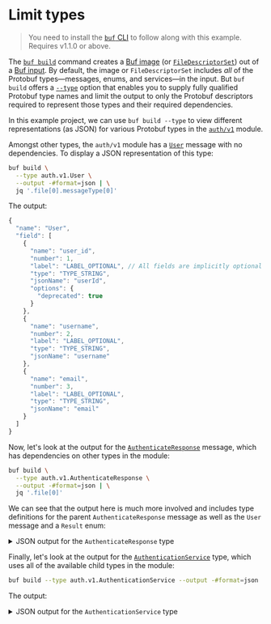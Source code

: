 # Limit types

> You need to install the [`buf` CLI][install] to follow along with this example. Requires v1.1.0 or
> above.

The [`buf build`][build] command creates a [Buf image][image] (or
[`FileDescriptorSet`][filedescriptorset]) out of a [Buf input][input]. By default, the image or
`FileDescriptorSet` includes _all_ of the Protobuf types—messages, enums, and services—in the input.
But `buf build` offers a [`--type`][type] option that enables you to supply fully qualified Protobuf
type names and limit the output to only the Protobuf descriptors required to represent those types
and their required dependencies.

In this example project, we can use `buf build --type` to view different representations (as JSON)
for various Protobuf types in the [`auth/v1`](./auth/v1) module.

Amongst other types, the `auth/v1` module has a [`User`](./auth/v1#L5-9) message with no
dependencies. To display a JSON representation of this type:

```sh
buf build \
  --type auth.v1.User \
  --output -#format=json | \
  jq '.file[0].messageType[0]'
```

The output:

```javascript
{
  "name": "User",
  "field": [
    {
      "name": "user_id",
      "number": 1,
      "label": "LABEL_OPTIONAL", // All fields are implicitly optional in proto3
      "type": "TYPE_STRING",
      "jsonName": "userId",
      "options": {
        "deprecated": true
      }
    },
    {
      "name": "username",
      "number": 2,
      "label": "LABEL_OPTIONAL",
      "type": "TYPE_STRING",
      "jsonName": "username"
    },
    {
      "name": "email",
      "number": 3,
      "label": "LABEL_OPTIONAL",
      "type": "TYPE_STRING",
      "jsonName": "email"
    }
  ]
}
```

Now, let's look at the output for the [`AuthenticateResponse`](./auth/v1#L18-30) message, which
has dependencies on other types in the module:

```sh
buf build \
  --type auth.v1.AuthenticateResponse \
  --output -#format=json | \
  jq '.file[0]'
```

We can see that the output here is much more involved and includes type definitions for the parent
`AuthenticateResponse` message as well as the `User` message and a `Result` enum:

<details>
 <summary>JSON output for the <code>AuthenticateResponse</code> type</summary>

```json
{
  "name": "auth/v1/auth.proto",
  "package": "auth.v1",
  "messageType": [
    {
      "name": "User",
      "field": [
        {
          "name": "user_id",
          "number": 1,
          "label": "LABEL_OPTIONAL",
          "type": "TYPE_STRING",
          "jsonName": "userId",
          "options": {
            "deprecated": true
          }
        },
        {
          "name": "username",
          "number": 2,
          "label": "LABEL_OPTIONAL",
          "type": "TYPE_STRING",
          "jsonName": "username"
        },
        {
          "name": "email",
          "number": 3,
          "label": "LABEL_OPTIONAL",
          "type": "TYPE_STRING",
          "jsonName": "email"
        }
      ]
    },
    {
      "name": "AuthenticateResponse",
      "field": [
        {
          "name": "result",
          "number": 1,
          "label": "LABEL_OPTIONAL",
          "type": "TYPE_ENUM",
          "typeName": ".auth.v1.AuthenticateResponse.Result",
          "jsonName": "result"
        },
        {
          "name": "user",
          "number": 2,
          "label": "LABEL_OPTIONAL",
          "type": "TYPE_MESSAGE",
          "typeName": ".auth.v1.User",
          "jsonName": "user"
        }
      ],
      "enumType": [
        {
          "name": "Result",
          "value": [
            {
              "name": "RESULT_UNSPECIFIED",
              "number": 0
            },
            {
              "name": "RESULT_AUTHENTICATION_SUCCESS",
              "number": 1
            },
            {
              "name": "RESULT_USER_NOT_FOUND",
              "number": 2
            },
            {
              "name": "RESULT_MALFORMED_REQUEST",
              "number": 3
            },
            {
              "name": "RESULT_AUTHENTICATION_FAILED",
              "number": 4
            },
            {
              "name": "RESULT_INCORRECT_PASSWORD",
              "number": 5,
              "options": {
                "deprecated": true
              }
            }
          ]
        }
      ]
    }
  ],
  "syntax": "proto3",
  "bufExtension": {
    "isImport": false,
    "isSyntaxUnspecified": false
  }
}
```
</details>

Finally, let's look at the output for the [`AuthenticationService`](./auth/v1#L32-34) type, which
uses all of the available child types in the module:

```sh
buf build --type auth.v1.AuthenticationService --output -#format=json | jq '.file[0]'
```

The output:

<details>
 <summary>JSON output for the <code>AuthenticationService</code> type</summary>

```json
{
  "name": "auth/v1/auth.proto",
  "package": "auth.v1",
  "messageType": [
    {
      "name": "User",
      "field": [
        {
          "name": "user_id",
          "number": 1,
          "label": "LABEL_OPTIONAL",
          "type": "TYPE_STRING",
          "jsonName": "userId",
          "options": {
            "deprecated": true
          }
        },
        {
          "name": "username",
          "number": 2,
          "label": "LABEL_OPTIONAL",
          "type": "TYPE_STRING",
          "jsonName": "username"
        },
        {
          "name": "email",
          "number": 3,
          "label": "LABEL_OPTIONAL",
          "type": "TYPE_STRING",
          "jsonName": "email"
        }
      ]
    },
    {
      "name": "AuthenticateRequest",
      "field": [
        {
          "name": "user_id",
          "number": 1,
          "label": "LABEL_OPTIONAL",
          "type": "TYPE_STRING",
          "jsonName": "userId",
          "options": {
            "deprecated": true
          }
        },
        {
          "name": "username",
          "number": 2,
          "label": "LABEL_OPTIONAL",
          "type": "TYPE_STRING",
          "jsonName": "username"
        },
        {
          "name": "email",
          "number": 3,
          "label": "LABEL_OPTIONAL",
          "type": "TYPE_STRING",
          "jsonName": "email"
        },
        {
          "name": "password",
          "number": 4,
          "label": "LABEL_OPTIONAL",
          "type": "TYPE_STRING",
          "jsonName": "password"
        }
      ]
    },
    {
      "name": "AuthenticateResponse",
      "field": [
        {
          "name": "result",
          "number": 1,
          "label": "LABEL_OPTIONAL",
          "type": "TYPE_ENUM",
          "typeName": ".auth.v1.AuthenticateResponse.Result",
          "jsonName": "result"
        },
        {
          "name": "user",
          "number": 2,
          "label": "LABEL_OPTIONAL",
          "type": "TYPE_MESSAGE",
          "typeName": ".auth.v1.User",
          "jsonName": "user"
        }
      ],
      "enumType": [
        {
          "name": "Result",
          "value": [
            {
              "name": "RESULT_UNSPECIFIED",
              "number": 0
            },
            {
              "name": "RESULT_AUTHENTICATION_SUCCESS",
              "number": 1
            },
            {
              "name": "RESULT_USER_NOT_FOUND",
              "number": 2
            },
            {
              "name": "RESULT_MALFORMED_REQUEST",
              "number": 3
            },
            {
              "name": "RESULT_AUTHENTICATION_FAILED",
              "number": 4
            },
            {
              "name": "RESULT_INCORRECT_PASSWORD",
              "number": 5,
              "options": {
                "deprecated": true
              }
            }
          ]
        }
      ]
    }
  ],
  "service": [
    {
      "name": "AuthenticationService",
      "method": [
        {
          "name": "Authenticate",
          "inputType": ".auth.v1.AuthenticateRequest",
          "outputType": ".auth.v1.AuthenticateResponse",
          "options": {}
        }
      ]
    }
  ],
  "syntax": "proto3",
  "bufExtension": {
    "isImport": false,
    "isSyntaxUnspecified": false
  }
}
```
</details>

[build]: https://docs.buf.build/build/usage
[filedescriptorset]: https://github.com/protocolbuffers/protobuf/blob/master/src/google/protobuf/descriptor.proto
[image]: https://docs.buf.build/reference/images
[input]: https://docs.buf.build/reference/inputs
[install]: https://docs.buf.build/installation
[type]: https://docs.buf.build/build/usage#limit-to-specific-types
